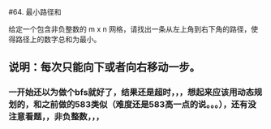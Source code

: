#64. 最小路径和

给定一个包含非负整数的 m x n 网格，请找出一条从左上角到右下角的路径，使得路径上的数字总和为最小。

说明：每次只能向下或者向右移动一步。
---

### 一开始还以为做个bfs就好了，结果还是超时，，，想起来应该用动态规划的，和之前做的583类似（难度还是583高一点的说。。。），还有没注意看题，，非负整数，，，
